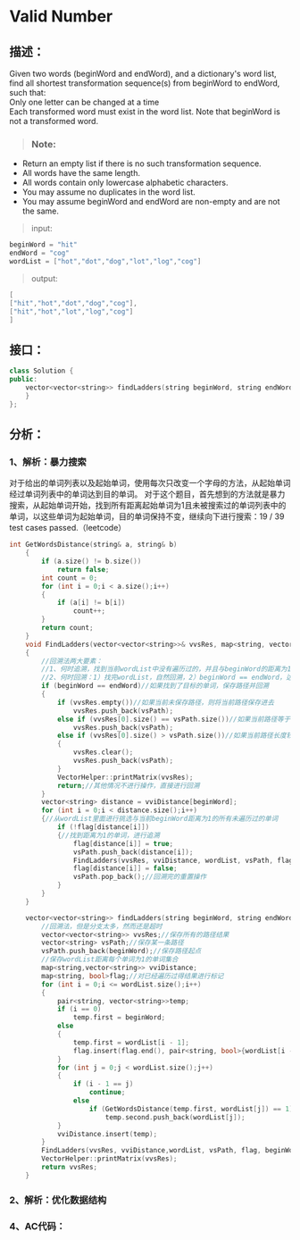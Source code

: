 #  Valid Number
## 描述：
Given two words (beginWord and endWord), and a dictionary's word list, find all shortest transformation sequence(s) from beginWord to endWord, such that:  
Only one letter can be changed at a time  
Each transformed word must exist in the word list. Note that beginWord is not a transformed word.
>### Note:
* Return an empty list if there is no such transformation sequence.
* All words have the same length.
* All words contain only lowercase alphabetic characters.
* You may assume no duplicates in the word list.
* You may assume beginWord and endWord are non-empty and are not the same.
>input:
```C++
beginWord = "hit"
endWord = "cog"
wordList = ["hot","dot","dog","lot","log","cog"]
```
>output:
```C++
[
["hit","hot","dot","dog","cog"],
["hit","hot","lot","log","cog"]
]
```
## 接口：
```C++
class Solution {
public:
    vector<vector<string>> findLadders(string beginWord, string endWord, vector<string>& wordList) {
    }
};
```
## 分析：
### 1、解析：暴力搜索
对于给出的单词列表以及起始单词，使用每次只改变一个字母的方法，从起始单词经过单词列表中的单词达到目的单词。
对于这个题目，首先想到的方法就是暴力搜索，从起始单词开始，找到所有距离起始单词为1且未被搜索过的单词列表中的单词，以这些单词为起始单词，目的单词保持不变，继续向下进行搜索：19 / 39 test cases passed.（leetcode）
```C++
int GetWordsDistance(string& a, string& b)
	{
		if (a.size() != b.size())
			return false;
		int count = 0;
		for (int i = 0;i < a.size();i++)
		{
			if (a[i] != b[i])
				count++;
		}
		return count;
	}
	void FindLadders(vector<vector<string>>& vvsRes, map<string, vector<string>>& vviDistance, vector<string>& wordList, vector<string>& vsPath, map<string, bool>& flag, string beginWord, string endWord)
	{
		//回溯法两大要素：
		//1、何时追溯，找到当前wordList中没有遍历过的，并且与beginWord的距离为1（仅需改变一个字母即可变成beginWord）的单词，并压入路径中，追溯
		//2、何时回溯：1）找完wordList，自然回溯，2）beginWord == endWord，达到目的地，保存路径，回溯
		if (beginWord == endWord)//如果找到了目标的单词，保存路径并回溯
		{
			if (vvsRes.empty())//如果当前未保存路径，则将当前路径保存进去
				vvsRes.push_back(vsPath);
			else if (vvsRes[0].size() == vsPath.size())//如果当前路径等于已经保存的路径长度，则保存当前路径
				vvsRes.push_back(vsPath);
			else if (vvsRes[0].size() > vsPath.size())//如果当前路径长度较小，清空已经保存的路径集合，重新保存
			{
				vvsRes.clear();
				vvsRes.push_back(vsPath);
			}
			VectorHelper::printMatrix(vvsRes);
			return;//其他情况不进行操作，直接进行回溯
		}
		vector<string> distance = vviDistance[beginWord];
		for (int i = 0;i < distance.size();i++)
		{//从wordList里面进行挑选与当前beginWord距离为1的所有未遍历过的单词
			if (!flag[distance[i]])
			{//找到距离为1的单词，进行追溯
				flag[distance[i]] = true;
				vsPath.push_back(distance[i]); 
				FindLadders(vvsRes, vviDistance, wordList, vsPath, flag, distance[i], endWord);//追溯
				flag[distance[i]] = false;
				vsPath.pop_back();//回溯完的重置操作
			}
		}
	}

	vector<vector<string>> findLadders(string beginWord, string endWord, vector<string>& wordList) {
		//回溯法，但是分支太多，然而还是超时
		vector<vector<string>> vvsRes;//保存所有的路径结果
		vector<string> vsPath;//保存某一条路径
		vsPath.push_back(beginWord);//保存路径起点
		//保存wordList距离每个单词为1的单词集合
		map<string,vector<string>> vviDistance;
		map<string, bool>flag;//对已经遍历过得结果进行标记
		for (int i = 0;i <= wordList.size();i++)
		{
			pair<string, vector<string>>temp;
			if (i == 0)
				temp.first = beginWord;
			else
			{
				temp.first = wordList[i - 1];
				flag.insert(flag.end(), pair<string, bool>{wordList[i - 1], false});
			}
			for (int j = 0;j < wordList.size();j++)
			{
				if (i - 1 == j)
					continue;
				else
					if (GetWordsDistance(temp.first, wordList[j]) == 1)
						temp.second.push_back(wordList[j]);
			}
			vviDistance.insert(temp);
		}
		FindLadders(vvsRes, vviDistance,wordList, vsPath, flag, beginWord, endWord);
		VectorHelper::printMatrix(vvsRes);
		return vvsRes;
	}
```
### 2、解析：优化数据结构
### 4、AC代码：
```C++

```

